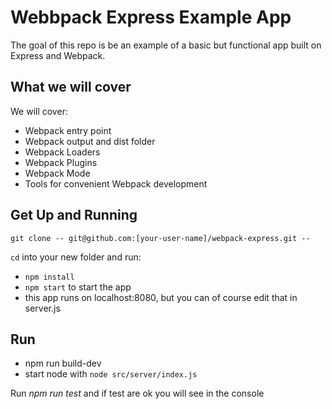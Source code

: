 # Webbpack Express Example App

The goal of this repo is be an example of a basic but functional app built on Express and Webpack.

## What we will cover

We will cover:

- Webpack entry point
- Webpack output and dist folder
- Webpack Loaders
- Webpack Plugins
- Webpack Mode
- Tools for convenient Webpack development

## Get Up and Running

```
git clone -- git@github.com:[your-user-name]/webpack-express.git --
```

`cd` into your new folder and run:
- ```npm install```
- ```npm start``` to start the app
- this app runs on localhost:8080, but you can of course edit that in server.js

## Run

- npm run build-dev
- start node with ```node src/server/index.js```


Run *npm run test* and if test are ok you will see in the console
